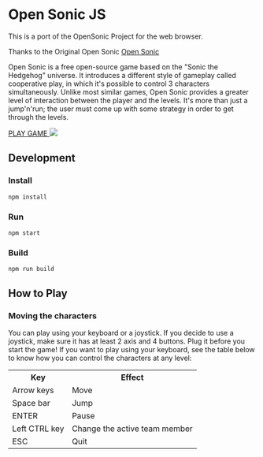 
# Open Sonic JS
This is a port of the OpenSonic Project for the web browser.

Thanks to the Original Open Sonic
[Open Sonic](http://opensnc.sourceforge.net/home/index.php)

Open Sonic is a free open-source game based on the "Sonic the Hedgehog" universe. It introduces a different style of gameplay called cooperative play, in which it's possible to control 3 characters simultaneously. Unlike most similar games, Open Sonic provides a greater level of interaction between the player and the levels. It's more than just a jump'n'run; the user must come up with some strategy in order to get through the levels.

<a href="https://clarkeadg.github.io/opensonic-js/" target="_blank">
  PLAY GAME
</a>

<a href="https://clarkeadg.github.io/opensonic-js/" target="_blank">
  <img src="https://clarkeadg.github.io/opensonic-js/screenshots/OpenSonicJS_01.jpg">
</a>

## Development

### Install
```
npm install
```

### Run
```
npm start
```

### Build
```
npm run build
```

## How to Play

<h3>Moving the characters</h3>
  <p>You can play using your keyboard or a joystick. If you decide to use a joystick, make sure it has at least 2 axis and 4 buttons. Plug it before you start the game! If you want to play using your keyboard, see the table below to know how you can control the characters at any level:</p>
  <table>
    <tr>
      <th>Key</th>
      <th>Effect</th>
    </tr>
    <tr>
      <td>Arrow keys</td>
      <td>Move</td>
    </tr>
    <tr>
      <td>Space bar</td>
      <td>Jump</td>
    </tr>
    <tr>
      <td>ENTER</td>
      <td>Pause</td>
    </tr>
    <tr>
      <td>Left CTRL key</td>
      <td>Change the active team member</td>
    </tr>
    <tr>
      <td>ESC</td>
      <td>Quit</td>
    </tr>
  </table>
